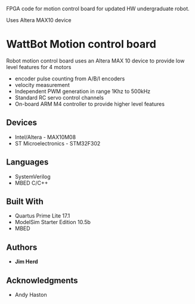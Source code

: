 FPGA code for motion control board for updated HW undergraduate robot.

Uses Altera MAX10 device

# WattBot Motion control board

Robot motion control board uses an Altera MAX 10 device to provide low level features for 4 motors

* encoder pulse counting from A/B/I encoders
* velocity measurement
* Independent PWM generation in range 1Khz to 500kHz
* Standard RC servo control channels
* On-board ARM M4 controller to provide higher level features

## Devices 
* Intel/Altera - MAX10M08
* ST Microelectronics - STM32F302

## Languages
* SystemVerilog
* MBED C/C++

## Built With

* Quartus Prime Lite 17.1
* ModelSim Starter Edition 10.5b
* MBED

## Authors

* **Jim Herd**

## Acknowledgments

* Andy Haston


